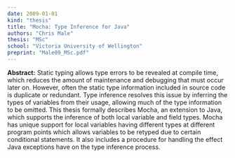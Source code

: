 ```yaml
---
date: 2009-01-01
kind: "thesis"
title: "Mocha: Type Inference for Java"
authors: "Chris Male"
thesis: "MSc"
school: "Victoria University of Wellington"
preprint: "Male09_MSc.pdf"
---
```


**Abstract:** Static typing allows type errors to be revealed at compile time, which reduces the amount of maintenance and debugging that must occur later on. However, often the static type information included in source code is duplicate or redundant. Type inference resolves this issue by inferring the types of variables from their usage, allowing much of the type information to be omitted. This thesis formally describes Mocha, an extension to Java, which supports the inference of both local variable and field types. Mocha has unique support for local variables having different types at different program points which allows variables to be retyped due to certain conditional statements. It also includes a procedure for handling the effect Java exceptions have on the type inference process.